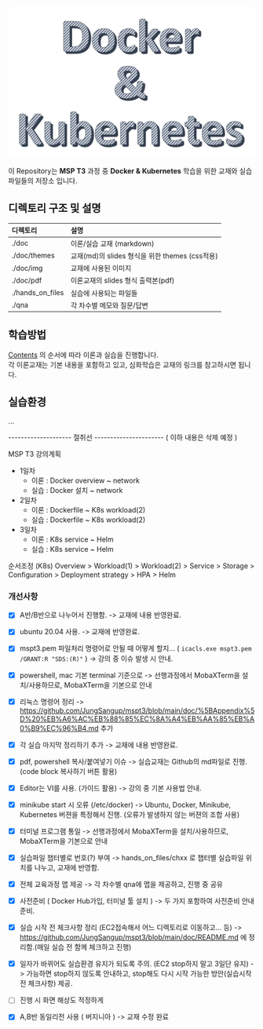 
![](doc/img/banner.png)

이 Repository는 **MSP T3** 과정 중 **Docker & Kubernetes** 학습을 위한 교재와 실습파일들의 저장소 입니다.  



## 디렉토리 구조 및 설명

| 디렉토리             | 설명                                   |
|:---------------- |:------------------------------------ |
| ./doc            | 이론/실습 교재 (markdown)                  |
| ./doc/themes     | 교재(md)의 slides 형식을 위한 themes (css적용) |
| ./doc/img        | 교재에 사용된 이미지                          |
| ./doc/pdf        | 이론교재의 slides 형식 출력본(pdf)             |
| ./hands_on_files | 실습에 사용되는 파일들                         |
| ./qna            | 각 차수별 메모와 질문/답변                      |


## 학습방법
[Contents](https://github.com/JungSangup/mspt3/tree/main/doc#contents) 의 순서에 따라 이론과 실습을 진행합니다.  
각 이론교재는 기본 내용을 포함하고 있고, 심화학습은 교재의 링크를 참고하시면 됩니다.  


## 실습환경
...

-------------------- 절취선 ----------------------  ( 이하 내용은 삭제 예정 )

MSP T3 강의계획

- 1일차
  - 이론 : Docker overview ~ network
  - 실습 : Docker 설치 ~ network
- 2일차
  - 이론 : Dockerfile ~ K8s workload(2)
  - 실습 : Dockerfile ~ K8s workload(2)
- 3일차
  - 이론 : K8s service ~ Helm
  - 실습 : K8s service ~ Helm

순서조정 (K8s)
Overview > Workload(1) > Workload(2) > Service > Storage > Configuration > Deployment strategy > HPA > Helm

### 개선사항

- [x] A반/B반으로 나누어서 진행함. -> 교재에 내용 반영완료.

- [x] ubuntu 20.04 사용. -> 교재에 반영완료.

- [x] mspt3.pem 파일처리 명령어로 안될 때 어떻게 할지... ( `icacls.exe mspt3.pem /GRANT:R "SDS:(R)"` )  -> 강의 중 이슈 발생 시 안내.

- [x] powershell, mac 기본 terminal 기준으로  -> 선행과정에서 MobaXTerm을 설치/사용하므로, MobaXTerm을 기본으로 안내

- [x] 리눅스 명령어 정리 -> https://github.com/JungSangup/mspt3/blob/main/doc/%5BAppendix%5D%20%EB%A6%AC%EB%88%85%EC%8A%A4%EB%AA%85%EB%A0%B9%EC%96%B4.md 추가

- [x] 각 실습 마지막 정리하기 추가 -> 교재에 내용 반영완료.

- [x] pdf, powershell 복사/붙여넣기 이슈 -> 실습교재는 Github의 md파일로 진행. (code block 복사하기 버튼 활용)  

- [x] Editor는 VI를 사용. (가이드 활용) -> 강의 중 기본 사용법 안내. 

- [x] minikube start 시 오류 (/etc/docker)  -> Ubuntu, Docker, Minikube, Kubernetes 버젼을 특정해서 진행. (오류가 발생하지 않는 버젼의 조합 사용)

- [x] 터미널 프로그램 통일  -> 선행과정에서 MobaXTerm을 설치/사용하므로, MobaXTerm을 기본으로 안내

- [x] 실습파일 챕터별로 번호(?) 부여  -> hands_on_files/chxx 로 챕터별 실습파일 위치를 나누고, 교재에 반영함.

- [x] 전체 교육과정 맵 제공  -> 각 차수별 qna에 맵을 제공하고, 진행 중 공유

- [x] 사전준비 ( Docker Hub가입, 터미널 툴 설치 )   -> 두 가지 포함하여 사전준비 안내 준비.

- [x] 실습 시작 전 체크사항 정리 (EC2접속해서 어느 디렉토리로 이동하고... 등) -> https://github.com/JungSangup/mspt3/blob/main/doc/README.md 에 정리함.(매일 실습 전 함께 체크하고 진행)  

- [x] 일자가 바뀌어도 실습환경 유지가 되도록 주의. (EC2 stop하지 말고 3일단 유지) -> 가능하면 stop하지 않도록 안내하고, stop해도 다시 시작 가능한 방안(실습시작 전 체크사항) 제공. 

- [ ] 진행 시 화면 해상도 적정하게 

- [x] A,B반 동일리전 사용 ( 버지니아 ) -> 교재 수정 완료
